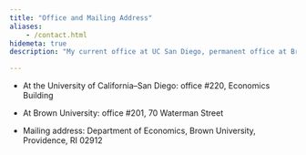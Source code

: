 ```yaml
---
title: "Office and Mailing Address"
aliases:
    - /contact.html
hidemeta: true
description: "My current office at UC San Diego, permanent office at Brown University, and mailing address."

---
```


- At the University of California–San Diego: office #220, Economics Building

- At Brown University: office #201, 70 Waterman Street

- Mailing address: Department of Economics, Brown University, Providence, RI 02912